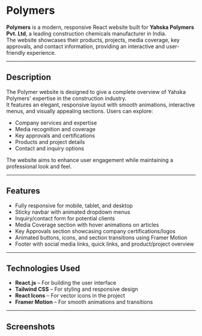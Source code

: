 # Polymers

**Polymers** is a modern, responsive React website built for **Yahska Polymers Pvt. Ltd**, a leading construction chemicals manufacturer in India.  
The website showcases their products, projects, media coverage, key approvals, and contact information, providing an interactive and user-friendly experience.

---

## Description

The Polymer website is designed to give a complete overview of Yahska Polymers' expertise in the construction industry.  
It features an elegant, responsive layout with smooth animations, interactive menus, and visually appealing sections. Users can explore:

- Company services and expertise
- Media recognition and coverage
- Key approvals and certifications
- Products and project details
- Contact and inquiry options

The website aims to enhance user engagement while maintaining a professional look and feel.

---

## Features

- Fully responsive for mobile, tablet, and desktop  
- Sticky navbar with animated dropdown menus  
- Inquiry/contact form for potential clients  
- Media Coverage section with hover animations on articles  
- Key Approvals section showcasing company certifications/logos  
- Animated buttons, icons, and section transitions using Framer Motion  
- Footer with social media links, quick links, and product/project overview  

---

## Technologies Used

- **React.js** – For building the user interface  
- **Tailwind CSS** – For styling and responsive design  
- **React Icons** – For vector icons in the project  
- **Framer Motion** – For smooth animations and transitions  

---

## Screenshots
